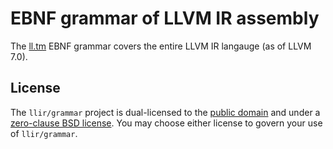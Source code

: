 # EBNF grammar of LLVM IR assembly

The [ll.tm](ll.tm) EBNF grammar covers the entire LLVM IR langauge (as of LLVM 7.0).

## License

The `llir/grammar` project is dual-licensed to the [public domain](UNLICENSE) and under a [zero-clause BSD license](LICENSE). You may choose either license to govern your use of `llir/grammar`.
